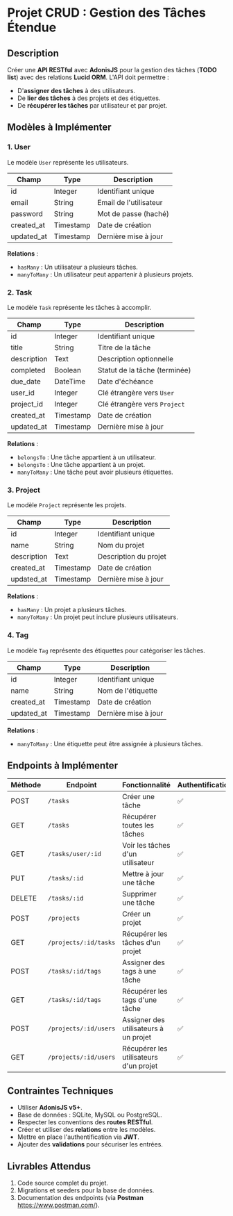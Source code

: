 
# **Projet CRUD : Gestion des Tâches Étendue**

## **Description**  
Créer une **API RESTful** avec **AdonisJS** pour la gestion des tâches (**TODO list**) avec des relations **Lucid ORM**. L'API doit permettre :  
- D'**assigner des tâches** à des utilisateurs.  
- De **lier des tâches** à des projets et des étiquettes.  
- De **récupérer les tâches** par utilisateur et par projet.

## **Modèles à Implémenter**

### **1. User**  
Le modèle `User` représente les utilisateurs.

| Champ      | Type      | Description                     |
|------------|-----------|---------------------------------|
| id         | Integer   | Identifiant unique              |
| email      | String    | Email de l'utilisateur          |
| password   | String    | Mot de passe (haché)            |
| created_at | Timestamp | Date de création                |
| updated_at | Timestamp | Dernière mise à jour            |

**Relations** :  
- `hasMany` : Un utilisateur a plusieurs tâches.  
- `manyToMany` : Un utilisateur peut appartenir à plusieurs projets.

### **2. Task**  
Le modèle `Task` représente les tâches à accomplir.

| Champ         | Type      | Description                    |
|---------------|-----------|--------------------------------|
| id            | Integer   | Identifiant unique             |
| title         | String    | Titre de la tâche              |
| description   | Text      | Description optionnelle        |
| completed     | Boolean   | Statut de la tâche (terminée)  |
| due_date      | DateTime  | Date d'échéance                |
| user_id       | Integer   | Clé étrangère vers `User`      |
| project_id    | Integer   | Clé étrangère vers `Project`   |
| created_at    | Timestamp | Date de création               |
| updated_at    | Timestamp | Dernière mise à jour           |

**Relations** :  
- `belongsTo` : Une tâche appartient à un utilisateur.  
- `belongsTo` : Une tâche appartient à un projet.  
- `manyToMany` : Une tâche peut avoir plusieurs étiquettes.

### **3. Project**  
Le modèle `Project` représente les projets.

| Champ         | Type      | Description                    |
|---------------|-----------|--------------------------------|
| id            | Integer   | Identifiant unique             |
| name          | String    | Nom du projet                  |
| description   | Text      | Description du projet          |
| created_at    | Timestamp | Date de création               |
| updated_at    | Timestamp | Dernière mise à jour           |

**Relations** :  
- `hasMany` : Un projet a plusieurs tâches.  
- `manyToMany` : Un projet peut inclure plusieurs utilisateurs.

### **4. Tag**  
Le modèle `Tag` représente des étiquettes pour catégoriser les tâches.

| Champ         | Type      | Description                    |
|---------------|-----------|--------------------------------|
| id            | Integer   | Identifiant unique             |
| name          | String    | Nom de l'étiquette             |
| created_at    | Timestamp | Date de création               |
| updated_at    | Timestamp | Dernière mise à jour           |

**Relations** :  
- `manyToMany` : Une étiquette peut être assignée à plusieurs tâches.

## **Endpoints à Implémenter**

| Méthode | Endpoint                   | Fonctionnalité                        | Authentification |
|---------|----------------------------|--------------------------------------|------------------|
| POST    | `/tasks`                   | Créer une tâche                      |  ✅               |
| GET     | `/tasks`                   | Récupérer toutes les tâches          | ✅               |
| GET     | `/tasks/user/:id`          | Voir les tâches d'un utilisateur      | ✅               |
| PUT     | `/tasks/:id`               | Mettre à jour une tâche               | ✅               |
| DELETE  | `/tasks/:id`               | Supprimer une tâche                   | ✅               |
| POST    | `/projects`                | Créer un projet                      | ✅               |
| GET     | `/projects/:id/tasks`      | Récupérer les tâches d'un projet      | ✅               |
| POST    | `/tasks/:id/tags`          | Assigner des tags à une tâche         | ✅               |
| GET     | `/tasks/:id/tags`          | Récupérer les tags d'une tâche        | ✅               |
| POST    | `/projects/:id/users`      | Assigner des utilisateurs à un projet | ✅               |
| GET     | `/projects/:id/users`      | Récupérer les utilisateurs d'un projet| ✅               |

## **Contraintes Techniques**

- Utiliser **AdonisJS v5+**.
- Base de données : SQLite, MySQL ou PostgreSQL.
- Respecter les conventions des **routes RESTful**.
- Créer et utiliser des **relations** entre les modèles.
- Mettre en place l'authentification via **JWT**.
- Ajouter des **validations** pour sécuriser les entrées.

## **Livrables Attendus**

1. Code source complet du projet.
2. Migrations et seeders pour la base de données.
3. Documentation des endpoints (via **Postman** https://www.postman.com/).
